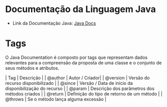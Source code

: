 # Documentação da Linguagem Java

- Link da Documentação Java: [Java Docs](https://docs.oracle.com/en/java/)

# Tags

O Java Documentation é composto por tags que representam dados relevantes para a compreensão da proposta de uma classe e o conjunto de seus métodos e atributos.

| Tag | Descrição |
| @author | Autor / Criador| 
| @version | Versão do recurso disponibilizado |
| @since | Versão / Data de início da disponibilização do recurso | 
| @param | Descrição dos parâmetros dos métodos criados |
| @return | Definição do tipo de retorno de um método |
| @throws | Se o método lança alguma excessão |
